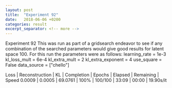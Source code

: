 ```yaml
---
layout: post
title:  "Experiment 92"
date:   2018-06-06 +0200
categories: result
excerpt_separator: <!-- more -->
---
```


<!-- more -->
Experiment 92
This was run as part of a gridsearch endeavor to see if any combination of the searched parameters would give good results for latent space 100.
For this run the parameters were as follows:
learning_rate = 1e-3
kl_loss_mult = 6e-4
kl_extra_mult = 2
kl_extra_exponent = 4
use_square = False
data_source = ["chello"]

Loss | Reconstruction | KL | Completion | Epochs | Elapsed | Remaining | Speed
0.0009 | 0.0005 | 69.0761 | 100% | 100/100 | 33:09 | 00:00 | 19.90s/it
